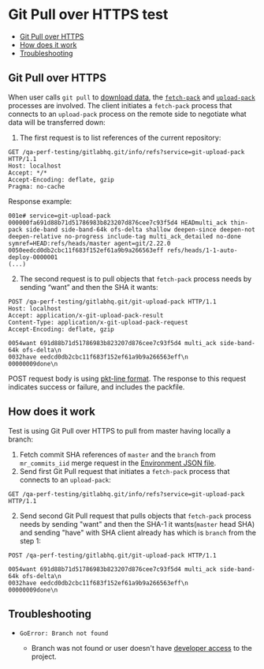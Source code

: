 # Git Pull over HTTPS test

* [Git Pull over HTTPS](#git-pull-over-https)
* [How does it work](#how-does-it-work)
* [Troubleshooting](#troubleshooting) 

## Git Pull over HTTPS

When user calls `git pull` to [download data](https://git-scm.com/book/en/v2/Git-Internals-Transfer-Protocols#_downloading_data), the [`fetch-pack`](https://git-scm.com/docs/git-fetch-pack) and [`upload-pack`](https://git-scm.com/docs/git-upload-pack) processes are involved. The client initiates a `fetch-pack` process that connects to an `upload-pack` process on the remote side to negotiate what data will be transferred down:

1. The first request is to list references of the current repository:
```
GET /qa-perf-testing/gitlabhq.git/info/refs?service=git-upload-pack HTTP/1.1
Host: localhost
Accept: */*
Accept-Encoding: deflate, gzip
Pragma: no-cache

```

Response example:
```
001e# service=git-upload-pack
000000fa691d88b71d51786983b823207d876cee7c93f5d4 HEADmulti_ack thin-pack side-band side-band-64k ofs-delta shallow deepen-since deepen-not deepen-relative no-progress include-tag multi_ack_detailed no-done symref=HEAD:refs/heads/master agent=git/2.22.0
0050eedcd0db2cbc11f683f152ef61a9b9a266563eff refs/heads/1-1-auto-deploy-0000001
(...)
```

2. The second request is to pull objects that `fetch-pack` process needs by sending “want” and then the SHA it wants:
```
POST /qa-perf-testing/gitlabhq.git/git-upload-pack HTTP/1.1
Host: localhost
Accept: application/x-git-upload-pack-result
Content-Type: application/x-git-upload-pack-request
Accept-Encoding: deflate, gzip

0054want 691d88b71d51786983b823207d876cee7c93f5d4 multi_ack side-band-64k ofs-delta\n
0032have eedcd0db2cbc11f683f152ef61a9b9a266563eff\n
00000009done\n
```

POST request body is using [pkt-line format](https://git-scm.com/docs/protocol-common#_pkt_line_format). The response to this request indicates success or failure, and includes the packfile.

## How does it work

Test is using Git Pull over HTTPS to pull from master having locally a branch:
1. Fetch commit SHA references of `master` and the `branch` from `mr_commits_iid` merge request in the [Environment JSON file](../k6.md#environments).
2. Send first Git Pull request that initiates a `fetch-pack` process that connects to an `upload-pack`:
```
GET /qa-perf-testing/gitlabhq.git/info/refs?service=git-upload-pack HTTP/1.1
```
2. Send second Git Pull request that pulls objects that `fetch-pack` process needs by sending "want" and then the SHA-1 it wants(`master` head SHA) and sending "have" with SHA client already has which is `branch` from the step 1:
```
POST /qa-perf-testing/gitlabhq.git/git-upload-pack HTTP/1.1

0054want 691d88b71d51786983b823207d876cee7c93f5d4 multi_ack side-band-64k ofs-delta\n
0032have eedcd0db2cbc11f683f152ef61a9b9a266563eff\n
00000009done\n
```

## Troubleshooting

* `GoError: Branch not found`

  - Branch was not found or user doesn't have [developer access](https://docs.gitlab.com/ee/user/permissions.html#project-members-permissions) to the project.
